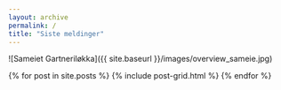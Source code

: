 ```yaml
---
layout: archive
permalink: /
title: "Siste meldinger"
---
```


![Sameiet Gartneriløkka]({{ site.baseurl }}/images/overview_sameie.jpg)
<div class="tiles">
{% for post in site.posts %}
	{% include post-grid.html %}
{% endfor %}
</div><!-- /.tiles -->
